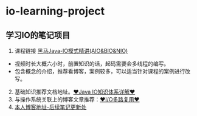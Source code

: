 # io-learning-project
## 学习IO的笔记项目
1. 课程链接 <a href="https://www.bilibili.com/video/BV1gz4y1C7RK?" target="_blank">黑马Java-IO模式精讲(AIO&BIO&NIO)</a>
  - 视频时长大概六小时，前置知识的话，起码需要会多线程的编写。
  - 包含概念的介绍，推荐看博客，案例较多，可以适当针对课程的案例进行改写。
2. 基础知识推荐文档地址。<a href="https://www.pdai.tech/md/java/io/java-io-overview.html" target="_blank">♥Java IO知识体系详解♥</a>
3. 与操作系统关联上的博客文章推荐：<a href="https://xiaolincoding.com/os/8_network_system/selete_poll_epoll.html" target="_blank">♥I/O多路复用♥</a>
4. <a href="https://owalimas.github.io/" target="_blank" >本人博客地址-后续笔记更新处</a>
